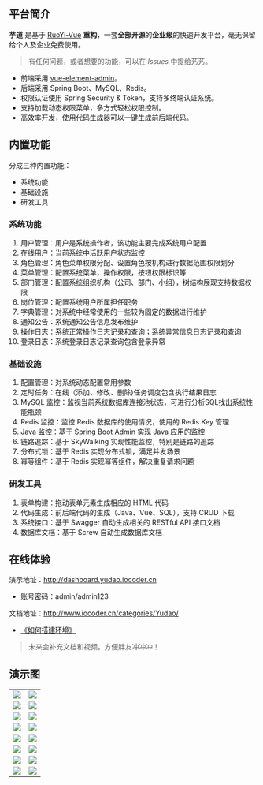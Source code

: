 ## 平台简介

**芋道** 是基于 [RuoYi-Vue](https://gitee.com/y_project/RuoYi-Vue) **重构**，一套**全部开源**的**企业级**的快速开发平台，毫无保留给个人及企业免费使用。

> 有任何问题，或者想要的功能，可以在 _Issues_ 中提给艿艿。

* 前端采用 [vue-element-admin](https://github.com/PanJiaChen/vue-element-admin)。
* 后端采用 Spring Boot、MySQL、Redis。
* 权限认证使用 Spring Security & Token，支持多终端认证系统。
* 支持加载动态权限菜单，多方式轻松权限控制。
* 高效率开发，使用代码生成器可以一键生成前后端代码。

## 内置功能

分成三种内置功能：
* 系统功能
* 基础设施
* 研发工具

### 系统功能

1. 用户管理：用户是系统操作者，该功能主要完成系统用户配置
1. 在线用户：当前系统中活跃用户状态监控
1. 角色管理：角色菜单权限分配、设置角色按机构进行数据范围权限划分
1. 菜单管理：配置系统菜单，操作权限，按钮权限标识等
1. 部门管理：配置系统组织机构（公司、部门、小组），树结构展现支持数据权限
1. 岗位管理：配置系统用户所属担任职务
1. 字典管理：对系统中经常使用的一些较为固定的数据进行维护
1. 通知公告：系统通知公告信息发布维护
1. 操作日志：系统正常操作日志记录和查询；系统异常信息日志记录和查询
1. 登录日志：系统登录日志记录查询包含登录异常

### 基础设施

1. 配置管理：对系统动态配置常用参数
1. 定时任务：在线（添加、修改、删除)任务调度包含执行结果日志
1. MySQL 监控：监视当前系统数据库连接池状态，可进行分析SQL找出系统性能瓶颈
1. Redis 监控：监控 Redis 数据库的使用情况，使用的 Redis Key 管理
1. Java 监控：基于 Spring Boot Admin 实现 Java 应用的监控
1. 链路追踪：基于 SkyWalking 实现性能监控，特别是链路的追踪
1. 分布式锁：基于 Redis 实现分布式锁，满足并发场景
1. 幂等组件：基于 Redis 实现幂等组件，解决重复请求问题

### 研发工具

1. 表单构建：拖动表单元素生成相应的 HTML 代码
1. 代码生成：前后端代码的生成（Java、Vue、SQL），支持 CRUD 下载
1. 系统接口：基于 Swagger 自动生成相关的 RESTful API 接口文档
1. 数据库文档：基于 Screw 自动生成数据库文档

## 在线体验

演示地址：<http://dashboard.yudao.iocoder.cn>
* 账号密码：admin/admin123  

文档地址：<http://www.iocoder.cn/categories/Yudao/>
* [《如何搭建环境》](http://www.iocoder.cn/categories/Yudao/?yudao)

> 未来会补充文档和视频，方便胖友冲冲冲！

## 演示图

<table>
    <tr>
        <td><img src="https://oscimg.oschina.net/oscnet/cd1f90be5f2684f4560c9519c0f2a232ee8.jpg"/></td>
        <td><img src="https://oscimg.oschina.net/oscnet/1cbcf0e6f257c7d3a063c0e3f2ff989e4b3.jpg"/></td>
    </tr>
    <tr>
        <td><img src="https://oscimg.oschina.net/oscnet/up-8074972883b5ba0622e13246738ebba237a.png"/></td>
        <td><img src="https://oscimg.oschina.net/oscnet/up-9f88719cdfca9af2e58b352a20e23d43b12.png"/></td>
    </tr>
    <tr>
        <td><img src="https://oscimg.oschina.net/oscnet/up-39bf2584ec3a529b0d5a3b70d15c9b37646.png"/></td>
        <td><img src="https://oscimg.oschina.net/oscnet/up-936ec82d1f4872e1bc980927654b6007307.png"/></td>
    </tr>
	<tr>
        <td><img src="https://oscimg.oschina.net/oscnet/up-b2d62ceb95d2dd9b3fbe157bb70d26001e9.png"/></td>
        <td><img src="https://oscimg.oschina.net/oscnet/up-d67451d308b7a79ad6819723396f7c3d77a.png"/></td>
    </tr>	 
    <tr>
        <td><img src="https://oscimg.oschina.net/oscnet/5e8c387724954459291aafd5eb52b456f53.jpg"/></td>
        <td><img src="https://oscimg.oschina.net/oscnet/644e78da53c2e92a95dfda4f76e6d117c4b.jpg"/></td>
    </tr>
	<tr>
        <td><img src="https://oscimg.oschina.net/oscnet/up-8370a0d02977eebf6dbf854c8450293c937.png"/></td>
        <td><img src="https://oscimg.oschina.net/oscnet/up-49003ed83f60f633e7153609a53a2b644f7.png"/></td>
    </tr>
	<tr>
        <td><img src="https://oscimg.oschina.net/oscnet/up-d4fe726319ece268d4746602c39cffc0621.png"/></td>
        <td><img src="https://oscimg.oschina.net/oscnet/up-c195234bbcd30be6927f037a6755e6ab69c.png"/></td>
    </tr>
    <tr>
        <td><img src="https://oscimg.oschina.net/oscnet/b6115bc8c31de52951982e509930b20684a.jpg"/></td>
        <td><img src="https://oscimg.oschina.net/oscnet/up-6d73c2140ce694e3de4c05035fdc1868d4c.png"/></td>
    </tr>
</table>


